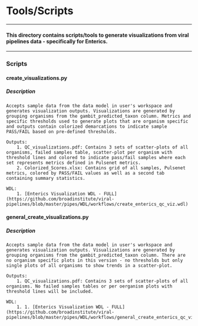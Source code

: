 # Tools/Scripts

------------------------
#### This directory contains scripts/tools to generate visualizations from viral pipelines data - specifically for Enterics.
------------------------

### Scripts

#### **create_visualizations.py**
##### Description
    Accepts sample data from the data model in user's workspace and generates visualization outputs. Visualizations are generated by grouping organisms from the gambit_predicted_taxon column. Metrics and specific thresholds used to generate plots that are organism specific and outputs contain colorized demarcations to indicate sample PASS/FAIL based on pre-defined thresholds.

    Outputs:
        1. QC_visualizations.pdf: Contains 3 sets of scatter-plots of all organisms, failed samples table, scatter-plot per organism with threshold lines and colored to indicate pass/fail samples where each set represents metrics defined in Pulsenet metrics.
        2. Colorized_Scores.xlsx: Contains grid of all samples, Pulsenet metrics, colored by PASS/FAIL values as well as a second tab containing summary statistics.
    
    WDL:
        1. [Enterics Visualization WDL - FULL](https://github.com/broadinstitute/viral-pipelines/blob/master/pipes/WDL/workflows/create_enterics_qc_viz.wdl)

#### **general_create_visualizations.py**
##### Description
    Accepts sample data from the data model in user's workspace and generates visualization outputs. Visualizations are generated by grouping organisms from the gambit_predicted_taxon column. There are no organism specific plots in this version - no thresholds but only single plots of all organisms to show trends in a scatter-plot.

    Outputs:
        1. QC_visualizations.pdf: Contains 3 sets of scatter-plots of all organisms. No failed samples tables or per oerganism plots with threshold lines will be included.
    
    WDL:
        1. 1. [Enterics Visualization WDL - FULL](https://github.com/broadinstitute/viral-pipelines/blob/master/pipes/WDL/workflows/general_create_enterics_qc_viz.wdl)
